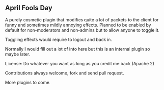 ## April Fools Day

A purely cosmetic plugin that modifies quite a lot of packets to the client 
for funny and sometimes mildly annoying effects. Planned to be enabled by 
default for non-moderators and non-admins but to allow anyone to toggle it.

Toggling effects would require to logout and back in.

Normally I would fill out a lot of into here but this is an internal plugin
so maybe later.

License: Do whatever you want as long as you credit me back (Apache 2)

Contributions always welcome, fork and send pull request.

More plugins to come.
